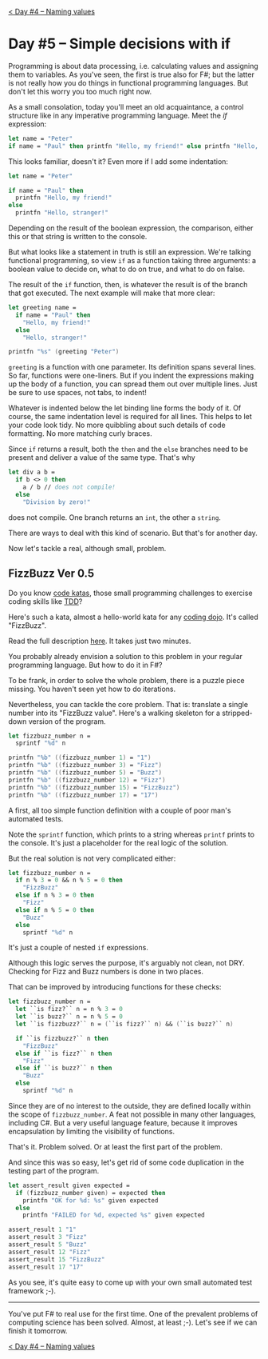 [&lt; Day #4 – Naming values](../day04)

# Day #5 – Simple decisions with if
Programming is about data processing, i.e. calculating values and assigning them to variables. As you've seen, the first is true also for F#; but the latter is not really how you do things in functional programming languages. But don't let this worry you too much right now.

As a small consolation, today you'll meet an old acquaintance, a control structure like in any imperative programming language. Meet the _if_ expression:

```fsharp
let name = "Peter"
if name = "Paul" then printfn "Hello, my friend!" else printfn "Hello, stranger!"
```

This looks familiar, doesn't it? Even more if I add some indentation:

```fsharp
let name = "Peter"

if name = "Paul" then
  printfn "Hello, my friend!"
else
  printfn "Hello, stranger!"
```

Depending on the result of the boolean expression, the comparison, either this or that string is written to the console.

But what looks like a statement in truth is still an expression. We're talking functional programming, so view `if` as a function taking three arguments: a boolean value to decide on, what to do on true, and what to do on false.

The result of the `if` function, then, is whatever the result is of the branch that got executed. The next example will make that more clear:

```fsharp
let greeting name =
  if name = "Paul" then
    "Hello, my friend!"
  else
    "Hello, stranger!"

printfn "%s" (greeting "Peter")
```

`greeting` is a function with one parameter. Its definition spans several lines. So far, functions were one-liners. But if you indent the expressions making up the body of a function, you can spread them out over multiple lines. Just be sure to use spaces, not tabs, to indent!

Whatever is indented below the let binding line forms the body of it. Of course, the same indentation level is required for all lines. This helps to let your code look tidy. No more quibbling about such details of code formatting. No more matching curly braces.

Since `if` returns a result, both the `then` and the `else` branches need to be present and deliver a value of the same type. That's why

```fsharp
let div a b =
  if b <> 0 then
    a / b // does not compile!
  else
    "Division by zero!"
```

does not compile. One branch returns an `int`, the other a `string`.

There are ways to deal with this kind of scenario. But that's for another day.

Now let's tackle a real, although small, problem.

## FizzBuzz Ver 0.5
Do you know [code katas](http://en.wikipedia.org/wiki/Kata_(programming)), those small programming challenges to exercise coding skills like [TDD](http://en.wikipedia.org/wiki/Test-driven_development)?

Here's such a kata, almost a hello-world kata for any [coding dojo](http://codingdojo.org). It's called "FizzBuzz".

Read the full description [here](https://app.box.com/s/kvrd51oykrob44xv2t379k98ay9ai568). It takes just two minutes.

You probably already envision a solution to this problem in your regular programming language. But how to do it in F#?

To be frank, in order to solve the whole problem, there is a puzzle piece missing. You haven't seen yet how to do iterations.

Nevertheless, you can tackle the core problem. That is: translate a single number into its "FizzBuzz value". Here's a walking skeleton for a stripped-down version of the program.

```fsharp
let fizzbuzz_number n =
  sprintf "%d" n

printfn "%b" ((fizzbuzz_number 1) = "1")
printfn "%b" ((fizzbuzz_number 3) = "Fizz")
printfn "%b" ((fizzbuzz_number 5) = "Buzz")
printfn "%b" ((fizzbuzz_number 12) = "Fizz")
printfn "%b" ((fizzbuzz_number 15) = "FizzBuzz")
printfn "%b" ((fizzbuzz_number 17) = "17")
```

A first, all too simple function definition with a couple of poor man's automated tests.

Note the `sprintf` function, which prints to a string whereas `printf` prints to the console. It's just a placeholder for the real logic of the solution.

But the real solution is not very complicated either:

```fsharp
let fizzbuzz_number n =
  if n % 3 = 0 && n % 5 = 0 then
    "FizzBuzz"
  else if n % 3 = 0 then
    "Fizz"
  else if n % 5 = 0 then
    "Buzz"
  else
    sprintf "%d" n
```

It's just a couple of nested `if` expressions.

Although this logic serves the purpose, it's arguably not clean, not DRY. Checking for Fizz and Buzz numbers is done in two places.

That can be improved by introducing functions for these checks:

```fsharp
let fizzbuzz_number n =
  let ``is fizz?`` n = n % 3 = 0
  let ``is buzz?`` n = n % 5 = 0
  let ``is fizzbuzz?`` n = (``is fizz?`` n) && (``is buzz?`` n)

  if ``is fizzbuzz?`` n then
    "FizzBuzz"
  else if ``is fizz?`` n then
    "Fizz"
  else if ``is buzz?`` n then
    "Buzz"
  else
    sprintf "%d" n
```

Since they are of no interest to the outside, they are defined locally within the scope of `fizzbuzz_number`. A feat not possible in many other languages, including C#. But a very useful language feature, because it improves encapsulation by limiting the visibility of functions.

That's it. Problem solved. Or at least the first part of the problem.

And since this was so easy, let's get rid of some code duplication in the testing part of the program.

```fsharp
let assert_result given expected =
  if (fizzbuzz_number given) = expected then
    printfn "OK for %d: %s" given expected
  else
    printfn "FAILED for %d, expected %s" given expected

assert_result 1 "1"
assert_result 3 "Fizz"
assert_result 5 "Buzz"
assert_result 12 "Fizz"
assert_result 15 "FizzBuzz"
assert_result 17 "17"
```

As you see, it's quite easy to come up with your own small automated test framework ;-).

***

You've put F# to real use for the first time. One of the prevalent problems of computing science has been solved. Almost, at least ;-). Let's see if we can finish it tomorrow.

[&lt; Day #4 – Naming values](../day04)
